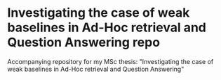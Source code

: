 # Investigating the case of weak baselines in Ad-Hoc retrieval and Question Answering repo

Accompanying repository for my MSc thesis: "Investigating the case of weak baselines in Ad-Hoc retrieval and Question Answering"
